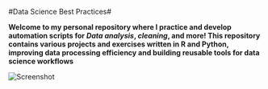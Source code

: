 #Data Science Best Practices#

**Welcome to my personal repository where I practice and develop automation scripts for _Data analysis_, _cleaning_, and more! 
This repository contains various projects and exercises written in R and Python, improving data processing efficiency and building reusable tools for data science workflows**

![Screenshot](https://myoctocat.com/assets/images/base-octocat.svg)

